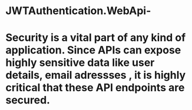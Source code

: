 # JWTAuthentication.WebApi-
# Security is a vital part of any kind of application. Since APIs can expose highly sensitive data like user details, email adressses , it is highly critical that these API endpoints are secured.
